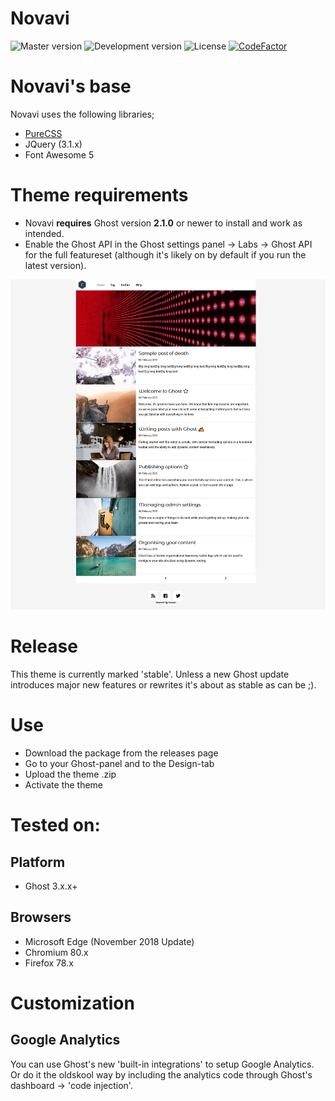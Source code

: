 # Novavi

![Master version](https://img.shields.io/github/package-json/v/Canitia/novavi/master?style=flat-square)
![Development version](https://img.shields.io/github/package-json/v/Canitia/novavi/dev?style=flat-square)
![License](https://img.shields.io/github/license/Canitia/novavi?style=flat-square)
[![CodeFactor](https://www.codefactor.io/repository/github/canitia/novavi/badge)](https://www.codefactor.io/repository/github/canitia/novavi)

# Novavi's base
Novavi uses the following libraries;
- [PureCSS](https://github.com/pure-css/pure)
- JQuery (3.1.x)
- Font Awesome 5

# Theme requirements
- Novavi **requires** Ghost version **2.1.0** or newer to install and work as intended. 
- Enable the Ghost API in the Ghost settings panel -> Labs -> Ghost API for the full featureset (although it's likely on by default if you run the latest version).

![Novavi main](https://github.com/canitia/novavi/raw/master/assets/screenshot-desktop.png)

# Release
This theme is currently marked 'stable'. Unless a new Ghost update introduces major new features or rewrites it's about as stable as can be ;).

# Use
- Download the package from the releases page
- Go to your Ghost-panel and to the Design-tab
- Upload the theme .zip
- Activate the theme

# Tested on:

## Platform 
- Ghost 3.x.x+

## Browsers
- Microsoft Edge (November 2018 Update)
- Chromium 80.x
- Firefox 78.x

# Customization

## Google Analytics
You can use Ghost's new 'built-in integrations' to setup Google Analytics. Or do it the oldskool way by including the analytics code through Ghost's dashboard -> 'code injection'.
